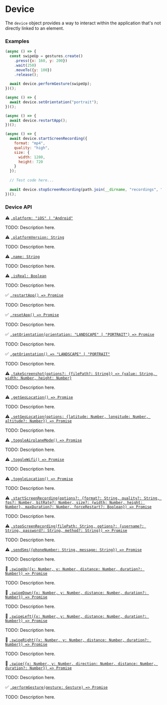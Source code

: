 # Device

The `device` object provides a way to interact within the application that's not directly linked to an element.

### Examples

```javascript
(async () => {
  const swipeUp = gestures.create()
    .press({x: 160, y: 200})
    .wait(250)
    .moveTo({y: 100})
    .release();
  
  await device.performGesture(swipeUp);
})();
```

```javascript
(async () => {
  await device.setOrientation("portrait");
})();
```

```javascript
(async () => {
  await device.restartApp();
})();
```

```javascript
(async () => {
  await device.startScreenRecording({
    format: "mp4",
    quality: "high",
    size: {
      width: 1280,
      height: 720
    }
  });
  
  // Test code here...
  
  await device.stopScreenRecording(path.join(__dirname, "recordings", "test-case-1.mp4")); 
})();
```

### Device API

:warning: [```.platform: "iOS" | "Android"```](./device/platform.md)

TODO: Description here.

:warning: [```.platformVersion: String```](./device/platformVersion.md)

TODO: Description here.

:warning: [```.name: String```](./device/name.md)

TODO: Description here.

:warning: [```.isReal: Boolean```](./device/isReal.md)

TODO: Description here.

:white_check_mark: [```.restartApp() => Promise```](./device/restartApp.md)

TODO: Description here.

:white_check_mark: [```.resetApp() => Promise```](./device/resetApp.md)

TODO: Description here.

:white_check_mark: [```.setOrientation(orientation: "LANDSCAPE" | "PORTRAIT") => Promise```](./device/setOrientation.md)

TODO: Description here.

:white_check_mark: [```.getOrientation() => "LANDSCAPE" | "PORTRAIT"```](./device/getOrientation.md)

TODO: Description here.

:warning: [```.takeScreenshot(options?: {filePath?: String}) => {value: String, width: Number, height: Number}```](./device/takeScreenshot.md)

TODO: Description here.

:warning: [```.getGeoLocation() => Promise```](./device/getGeoLocation.md)

TODO: Description here.

:warning: [```.setGeoLocation(options: {latitude: Number, longitude: Number, altitude?: Number}) => Promise```](./device/setGeoLocation.md)

TODO: Description here.

:warning: [```.toggleAirplaneMode() => Promise```](./device/toggleAirplaneMode.md)

TODO: Description here.

:warning: [```.toggleWifi() => Promise```](./device/toggleWifi.md)

TODO: Description here.

:warning: [```.toggleLocation() => Promise```](./device/toggleLocation.md)

TODO: Description here.

:warning: [```.startScreenRecording(options?: {format?: String, quality?: String, fps?: Number, bitRate?: Number, size?: {width: Number, height: Number}, maxDuration?: Number, forceRestart?: Boolean}) => Promise```](./device/startScreenRecording.md)

TODO: Description here.

:warning: [```.stopScreenRecording(filePath: String, options?: {username?: String, password?: String, method?: String}) => Promise```](./device/stopScreenRecording.md)

TODO: Description here.

:warning: [```.sendSms({phoneNumber: String, message: String}) => Promise```](./device/sendSms.md)

TODO: Description here.

:hammer: [```.swipeUp({x: Number, y: Number, distance: Number, duration?: Number}) => Promise```](./device/swipeUp.md)

TODO: Description here.

:hammer: [```.swipeDown({x: Number, y: Number, distance: Number, duration?: Number}) => Promise```](./device/swipeDown.md)

TODO: Description here.

:hammer: [```.swipeLeft({x: Number, y: Number, distance: Number, duration?: Number}) => Promise```](./device/swipeLeft.md)

TODO: Description here.

:hammer: [```.swipeRight({x: Number, y: Number, distance: Number, duration?: Number}) => Promise```](./device/swipeRight.md)

TODO: Description here.

:hammer: [```.swipe({x: Number, y: Number, direction: Number, distance: Number, duration?: Number}) => Promise```](./device/swipe.md)

TODO: Description here.

:white_check_mark: [```.performGesture(gesture: Gesture) => Promise```](./device/performGesture.md)

TODO: Description here.